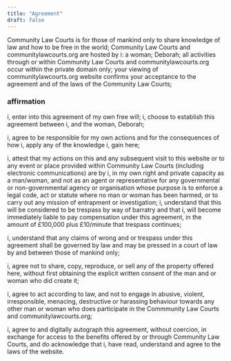 ```yaml
---
title: "Agreement"
draft: false
---
```

Community Law Courts is for those of mankind only to share knowledge of law and how to be free in the world; Community Law Courts and communitylawcourts.org are hosted by i: a woman; Deborah; all activities through or within Community Law Courts and communitylawcourts.org occur within the private domain only; your viewing of communitylawcourts.org website confirms your acceptance to the agreement and of the laws of the Community Law Courts;

### affirmation

i, enter into this agreement of my own free will; i, choose to establish this agreement between i, and the woman, Deborah;

i, agree to be responsible for my own actions and for the consequences of how i, apply any of the knowledge i, gain here;

i, attest that my actions on this and any subsequent visit to this website or to any event or place provided within Community Law Courts (including electronic communications) are by i, in my own right and private capacity as a man/woman, and not as an agent or representative for any governmental or non-governmental agency or organisation whose purpose is to enforce a legal code, act or statute where no man or woman has been harmed, or to carry out any mission of entrapment or investigation; i, understand that this will be considered to be trespass by way of barratry and that i, will become immediately liable to pay compensation under this agreement, in the amount of £100,000 plus £10/minute that trespass continues;

i, understand that any claims of wrong and or trespass under this agreement shall be governed by law and may be pressed in a court of law by and between those of mankind only;

i, agree not to share, copy, reproduce, or sell any of the property offered here, without first obtaining the explicit written consent of the man and or woman who did create it;

i, agree to act according to law, and not to engage in abusive, violent, irresponsible, menacing, destructive or harassing behaviour towards any other man or woman who does participate in the Commmunity Law Courts and communitylawcourts.org;

i, agree to and digitally autograph this agreement, without coercion, in exchange for access to the benefits offered by or through Community Law Courts, and do acknowledge that i, have read, understand and agree to the laws of the website.

